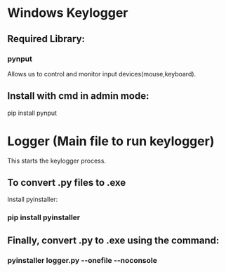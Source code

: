 # Windows Keylogger
## Required Library:
### pynput
Allows us to control and monitor input devices(mouse,keyboard).

## Install with cmd in admin mode:
pip install pynput

# Logger (Main file to run keylogger)
This starts the keylogger process.

## To convert .py files to .exe 
Install pyinstaller:
### pip install pyinstaller

## Finally, convert .py to .exe using the command:
### pyinstaller logger.py --onefile --noconsole 


